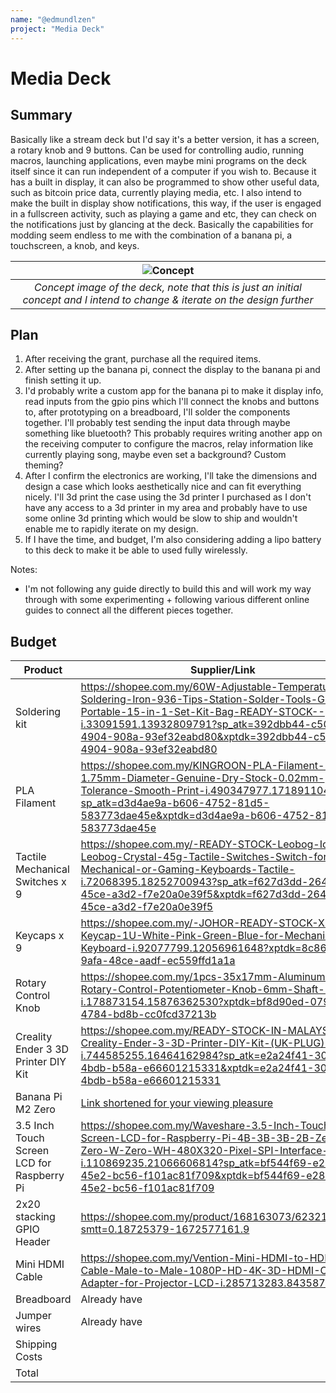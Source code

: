 ```yaml
---
name: "@edmundlzen"
project: "Media Deck"
---
```


# Media Deck

## Summary

Basically like a stream deck but I'd say it's a better version, it has a screen, a rotary knob and 9 buttons. Can be used for controlling audio, running macros, launching applications, even maybe mini programs on the deck itself since it can run independent of a computer if you wish to. Because it has a built in display, it can also be programmed to show other useful data, such as bitcoin price data, currently playing media, etc. I also intend to make the built in display show notifications, this way, if the user is engaged in a fullscreen activity, such as playing a game and etc, they can check on the notifications just by glancing at the deck. Basically the capabilities for modding seem endless to me with the combination of a banana pi, a touchscreen, a knob, and keys.

| ![Concept](https://user-images.githubusercontent.com/12859874/210131267-afd04426-078c-4969-9422-611caf134e07.png) |
|:--:| 
| *Concept image of the deck, note that this is just an initial concept and I intend to change & iterate on the design further* |

## Plan

1. After receiving the grant, purchase all the required items.
2. After setting up the banana pi, connect the display to the banana pi and finish setting it up.
3. I'd probably write a custom app for the banana pi to make it display info, read inputs from the gpio pins which I'll connect the knobs and buttons to, after prototyping on a breadboard, I'll solder the components together. I'll probably test sending the input data through maybe something like bluetooth? This probably requires writing another app on the receiving computer to configure the macros, relay information like currently playing song, maybe even set a background? Custom theming?
4. After I confirm the electronics are working, I'll take the dimensions and design a case which looks aesthetically nice and can fit everything nicely. I'll 3d print the case using the 3d printer I purchased as I don't have any access to a 3d printer in my area and probably have to use some online 3d printing which would be slow to ship and wouldn't enable me to rapidly iterate on my design.
5. If I have the time, and budget, I'm also considering adding a lipo battery to this deck to make it be able to used fully wirelessly.

Notes:
- I'm not following any guide directly to build this and will work my way through with some experimenting + following various different online guides to connect all the different pieces together.

## Budget

| Product         | Supplier/Link                         | Cost   |
| --------------- | ------------------------------------- | ------ |
| Soldering kit | https://shopee.com.my/60W-Adjustable-Temperature-Soldering-Iron-936-Tips-Station-Solder-Tools-Gun-Portable-15-in-1-Set-Kit-Bag-READY-STOCK--i.33091591.13932809791?sp_atk=392dbb44-c507-4904-908a-93ef32eabd80&xptdk=392dbb44-c507-4904-908a-93ef32eabd80 | $7.95 |
| PLA Filament | https://shopee.com.my/KINGROON-PLA-Filament-1KG-1.75mm-Diameter-Genuine-Dry-Stock-0.02mm-Tolerance-Smooth-Print-i.490347977.17189110439?sp_atk=d3d4ae9a-b606-4752-81d5-583773dae45e&xptdk=d3d4ae9a-b606-4752-81d5-583773dae45e | $9.40 |
| Tactile Mechanical Switches x 9 | https://shopee.com.my/-READY-STOCK-Leobog-Icesoul-Leobog-Crystal-45g-Tactile-Switches-Switch-for-Mechanical-or-Gaming-Keyboards-Tactile-i.72068395.18252700943?sp_atk=f627d3dd-2648-45ce-a3d2-f7e20a0e39f5&xptdk=f627d3dd-2648-45ce-a3d2-f7e20a0e39f5 | $2.02 |
| Keycaps x 9 | https://shopee.com.my/-JOHOR-READY-STOCK-XDA-Keycap-1U-White-Pink-Green-Blue-for-Mechanical-Keyboard-i.92077799.12056961648?xptdk=8c8657da-9afa-48ce-aadf-ec559ffd1a1a | $2.45 |
| Rotary Control Knob | https://shopee.com.my/1pcs-35x17mm-Aluminum-Alloy-Rotary-Control-Potentiometer-Knob-6mm-Shaft-Hole-i.178873154.15876362530?xptdk=bf8d90ed-0790-4784-bd8b-cc0fcd37213b | $1.08 |
| Creality Ender 3 3D Printer DIY Kit | https://shopee.com.my/READY-STOCK-IN-MALAYSIA-Creality-Ender-3-3D-Printer-DIY-Kit-(UK-PLUG)-i.744585255.16464162984?sp_atk=e2a24f41-3038-4bdb-b58a-e66601215331&xptdk=e2a24f41-3038-4bdb-b58a-e66601215331  | $165.72 |
| Banana Pi M2 Zero | [Link shortened for your viewing pleasure](https://www.lazada.com.my/products/bpi-m2-zero-bananapi-android-allwinner-h2-banana-pi-is-faster-than-raspberry-pi-zerow-i1936182967-s7792108567.html?clickTrackInfo=query%253Abanana%252Bpi%252Bm2%252Bzero%253Bnid%253A1936182967%253Bsrc%253ALazadaMainSrp%253Brn%253Aa4adf4f3da25f6d5bb3215ded2d7dc7e%253Bregion%253Amy%253Bsku%253A1936182967_MY%253Bprice%253A100018945%253Bclient%253Adesktop%253Bsupplier_id%253A100018945%253Basc_category_id%253A10000493%253Bitem_id%253A1936182967%253Bsku_id%253A7792108567%253Bshop_id%253A61360&fastshipping=0&freeshipping=0&fs_ab=1&fuse_fs=0&lang=en&location=Overseas&price=115.7&priceCompare=&ratingscore=5.0&request_id=a4adf4f3da25f6d5bb3215ded2d7dc7e&review=1&sale=28&search=1&source=search&spm=a2o4k.store_product.list.i40.79b7c8d9svZXkR&stock=1) | $26.27 |
| 3.5 Inch Touch Screen LCD for Raspberry Pi | https://shopee.com.my/Waveshare-3.5-Inch-Touch-Screen-LCD-for-Raspberry-Pi-4B-3B-3B-2B-Zero-Zero-W-Zero-WH-480X320-Pixel-SPI-Interface-i.110869235.21066606814?sp_atk=bf544f69-e284-45e2-bc56-f101ac81f709&xptdk=bf544f69-e284-45e2-bc56-f101ac81f709 | $22.28 |
| 2x20 stacking GPIO Header | https://shopee.com.my/product/168163073/6232135506?smtt=0.18725379-1672577161.9 | $2.25 |
| Mini HDMI Cable | https://shopee.com.my/Vention-Mini-HDMI-to-HDMI-2.0-Cable-Male-to-Male-1080P-HD-4K-3D-HDMI-Cable-Adapter-for-Projector-LCD-i.285713283.8435872052 | $3.17 |
| Breadboard | Already have | $0.00 |
| Jumper wires | Already have | $0.00 |
| Shipping Costs |  | $10.51 |
| Total |  | $253.10 |
